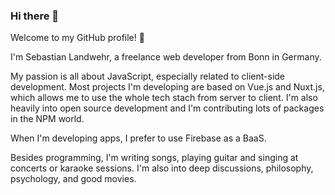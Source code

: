 ### Hi there 👋

Welcome to my GitHub profile! 🎉

I'm Sebastian Landwehr, a freelance web developer from Bonn in Germany.

My passion is all about JavaScript, especially related to client-side development. Most projects I'm developing are based on Vue.js and Nuxt.js, which allows me to use the whole tech stach from server to client. I'm also heavily into open source development and I'm contributing lots of packages in the NPM world.

When I'm developing apps, I prefer to use Firebase as a BaaS.

Besides programming, I'm writing songs, playing guitar and singing at concerts or karaoke sessions. I'm also into deep discussions, philosophy, psychology, and good movies.
